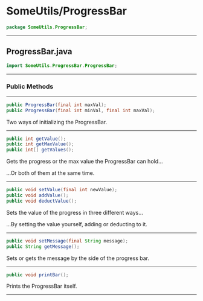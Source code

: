 # SomeUtils/ProgressBar

```java
package SomeUtils.ProgressBar;
```

---

## ProgressBar.java

```java
import SomeUtils.ProgressBar.ProgressBar;
```
---

### Public Methods

---

```java
public ProgressBar(final int maxVal);
public ProgressBar(final int minVal, final int maxVal);
```

Two ways of initializing the ProgressBar.

---

```java
public int getValue();
public int getMaxValue();
public int[] getValues();
```

Gets the progress or the max value the ProgressBar can hold...

...Or both of them at the same time.

---

```java
public void setValue(final int newValue);
public void addValue();
public void deductValue();
```

Sets the value of the progress in three different ways...

...By setting the value yourself, adding or deducting to it.

---

```java
public void setMessage(final String message);
public String getMessage();
```

Sets or gets the message by the side of the progress bar.

---

```java
public void printBar();
```

Prints the ProgressBar itself.

---